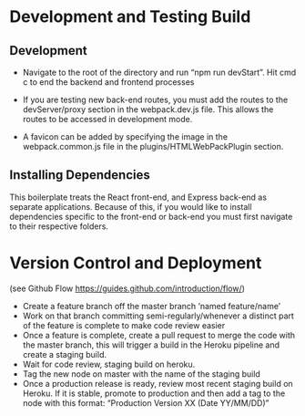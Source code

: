 # Development and Testing Build

## Development
- Navigate to the root of the directory and run “npm run devStart”. Hit cmd c to end the backend and frontend processes

- If you are testing new back-end routes, you must add the routes to the devServer/proxy section in the webpack.dev.js file. This allows the routes to be accessed in development mode.

- A favicon can be added by specifying the image in the webpack.common.js file in the plugins/HTMLWebPackPlugin section.

## Installing Dependencies
This boilerplate treats the React front-end, and Express back-end as separate applications. Because of this, if you would like to install dependencies specific to the front-end or back-end you must first navigate to their respective folders.

# Version Control and Deployment
(see Github Flow https://guides.github.com/introduction/flow/)
- Create a feature branch off the master branch ‘named feature/name’
- Work on that branch committing semi-regularly/whenever a distinct part of the feature is complete to make code review easier
- Once a feature is complete, create a pull request to merge the code with the master branch, this will trigger a build in the Heroku pipeline and create a staging build.
- Wait for code review, staging build on heroku.
- Tag the new node on master with the name of the staging build
- Once a production release is ready, review most recent staging build on Heroku. If it is stable, promote to production and then add a tag to the node with this format: “Production Version XX (Date YY/MM/DD)”
